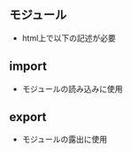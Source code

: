 ## モジュール
- html上で以下の記述が必要
    <script type="module" src="moduleB.js"></script>

## import
- モジュールの読み込みに使用

## export
- モジュールの露出に使用
